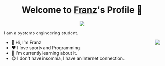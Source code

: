 <p align="center">
  <h1 align="center">Welcome to <a href="https://github.com/MrBlueBird2">Franz</a>'s Profile 👋</h1>
</p>
<p align="center">
  <a align="center" href="https://github.com/DenverCoder1/readme-typing-svg"><img src="https://readme-typing-svg.herokuapp.com?&font=IBM+Plex+Sans&color=F72EE2&size=25&lines=Welcome+to+my+GitHub+Profile!;I'm+a+Front+end+developer;I'm+a+competitive+programmer;I'm+a+Flask+developer" /></a>
</p>
<p>I am a systems engineering student.</p>
<img align="right" src="https://media.giphy.com/media/M9gbBd9nbDrOTu1Mqx/giphy.gif">
<ul>
  <li>👋 Hi, I’m Franz
  <li>❤️ I love sports and Programming 
  <li>🌱 I'm currently learning about it.</li>
  <li>😋​ I don't have insomnia, I have an Internet connection..</li>
</ul>
